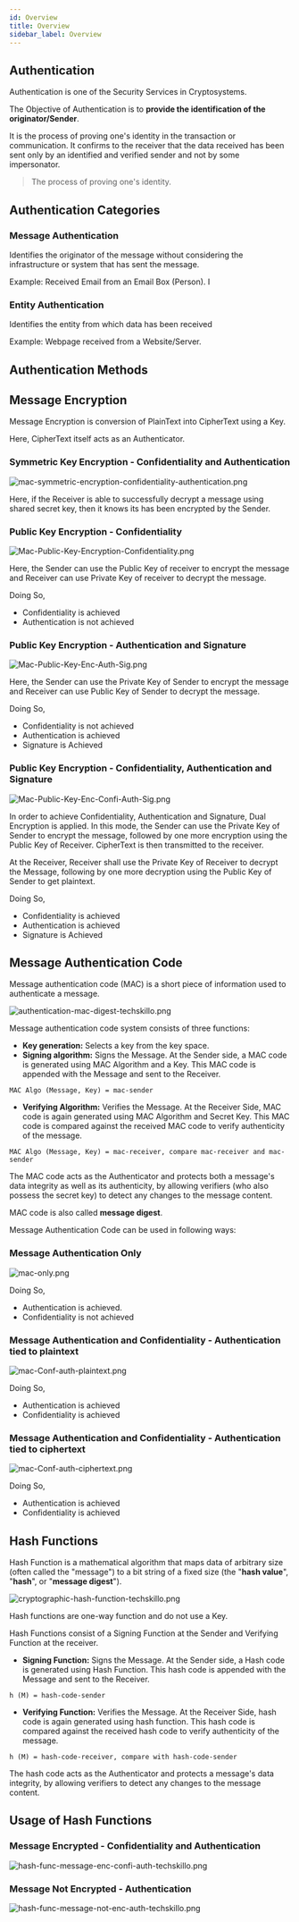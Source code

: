 ```yaml
---
id: Overview
title: Overview
sidebar_label: Overview
---
```


## Authentication

Authentication is one of the Security Services in Cryptosystems.

The Objective of Authentication is to **provide the identification of the originator/Sender**. 

It is the process of proving one's identity in the transaction or communication. It confirms to the receiver that the data received has been sent only by an identified and verified sender and not by some impersonator.

> The process of proving one's identity.

## Authentication Categories

### Message Authentication

Identifies the originator of the message without considering the infrastructure or system that has sent the message. 

Example: Received Email from an Email Box (Person). I

### Entity Authentication

Identifies the entity from which data has been received

Example: Webpage received from a Website/Server.


## Authentication Methods

## Message Encryption

Message Encryption is conversion of PlainText into CipherText using a Key. 

Here, CipherText itself acts as an Authenticator.

### Symmetric Key Encryption - Confidentiality and Authentication

![mac-symmetric-encryption-confidentiality-authentication.png](assets/mac-symmetric-encryption-confidentiality-authentication.png)

Here, if the Receiver is able to successfully decrypt a message using shared secret key, then it knows its has been encrypted by the Sender.

### Public Key Encryption - Confidentiality

![Mac-Public-Key-Encryption-Confidentiality.png](assets/Mac-Public-Key-Encryption-Confidentiality.png)

Here, the Sender can use the Public Key of receiver to encrypt the message and Receiver can use Private Key of receiver to decrypt the message.

Doing So,

- Confidentiality is achieved
- Authentication is not achieved

### Public Key Encryption - Authentication and Signature

![Mac-Public-Key-Enc-Auth-Sig.png](assets/Mac-Public-Key-Enc-Auth-Sig.png)

Here, the Sender can use the Private Key of Sender to encrypt the message and Receiver can use Public Key of Sender to decrypt the message.

Doing So,

- Confidentiality is not achieved
- Authentication is achieved
- Signature is Achieved

### Public Key Encryption - Confidentiality, Authentication and Signature

![Mac-Public-Key-Enc-Confi-Auth-Sig.png](assets/Mac-Public-Key-Enc-Confi-Auth-Sig.png)

In order to achieve Confidentiality, Authentication and Signature, Dual Encryption is applied. In this mode, the Sender can use the Private Key of Sender to encrypt the message, followed by one more encryption using the Public Key of Receiver. CipherText is then transmitted to the receiver.

At the Receiver, Receiver shall use the Private Key of Receiver to decrypt the Message, following by one more decryption using the Public Key of Sender to get plaintext.

Doing So,

- Confidentiality is achieved
- Authentication is achieved
- Signature is Achieved

## Message Authentication Code

Message authentication code (MAC) is a short piece of information used to authenticate a message.

![authentication-mac-digest-techskillo.png](assets/authentication-mac-digest-techskillo.png)

Message authentication code system consists of three functions:

- **Key generation:** Selects a key from the key space.
- **Signing algorithm:** Signs the Message. At the Sender side, a MAC code is generated using MAC Algorithm and a Key. This MAC code is appended with the Message and sent to the Receiver.

`MAC Algo (Message, Key) = mac-sender`

- **Verifying Algorithm:** Verifies the Message. At the Receiver Side, MAC code is again generated using MAC Algorithm and Secret Key. This MAC code is compared against the received MAC code to verify authenticity of the message.

`MAC Algo (Message, Key) = mac-receiver, compare mac-receiver and mac-sender`

The MAC code acts as the Authenticator and protects both a message's data integrity as well as its authenticity, by allowing verifiers (who also possess the secret key) to detect any changes to the message content.

MAC code is also called **message digest**.


Message Authentication Code can be used in following ways:

### Message Authentication Only

![mac-only.png](assets/mac-only.png)

Doing So,

- Authentication is achieved.
- Confidentiality is not achieved

### Message Authentication and Confidentiality - Authentication tied to plaintext

![mac-Conf-auth-plaintext.png](assets/mac-Conf-auth-plaintext.png)

Doing So,

- Authentication is achieved
- Confidentiality is achieved

### Message Authentication and Confidentiality - Authentication tied to ciphertext

![mac-Conf-auth-ciphertext.png](assets/mac-Conf-auth-ciphertext.png)

Doing So,

- Authentication is achieved
- Confidentiality is achieved

## Hash Functions

Hash Function is a mathematical algorithm that maps data of arbitrary size (often called the "message") to a bit string of a fixed size (the "**hash value**", "**hash**", or "**message digest**").

![cryptographic-hash-function-techskillo.png](assets/cryptographic-hash-function-techskillo.png)

Hash functions are one-way function and do not use a Key.

Hash Functions consist of a Signing Function at the Sender and Verifying Function at the receiver.

- **Signing Function:** Signs the Message. At the Sender side, a Hash code is generated using Hash Function. This hash code is appended with the Message and sent to the Receiver.

`h (M) = hash-code-sender`

- **Verifying Function:** Verifies the Message. At the Receiver Side, hash code is again generated using hash function. This hash code is compared against the received hash code to verify authenticity of the message.

`h (M) = hash-code-receiver, compare with hash-code-sender`

The hash code acts as the Authenticator and protects a message's data integrity, by allowing verifiers to detect any changes to the message content.


## Usage of Hash Functions


### Message Encrypted - Confidentiality and Authentication

![hash-func-message-enc-confi-auth-techskillo.png](hash-func-message-enc-confi-auth-techskillo.png)

### Message Not Encrypted - Authentication

![hash-func-message-not-enc-auth-techskillo.png](hash-func-message-not-enc-auth-techskillo.png)

